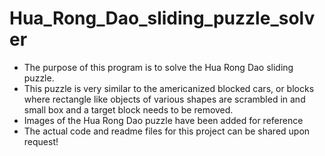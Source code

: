 # Hua_Rong_Dao_sliding_puzzle_solver

- The purpose of this program is to solve the Hua Rong Dao sliding puzzle. 
- This puzzle is very similar to the americanized blocked cars, or blocks where rectangle like objects of various shapes are scrambled in and small box and a target block needs to be removed. 
- Images of the Hua Rong Dao puzzle have been added for reference 
- The actual code and readme files for this project can be shared upon request! 

